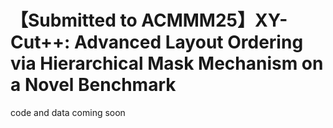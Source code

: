 # 【Submitted to ACMMM25】XY-Cut++: Advanced Layout Ordering via Hierarchical Mask Mechanism on a Novel Benchmark

code and data coming soon
